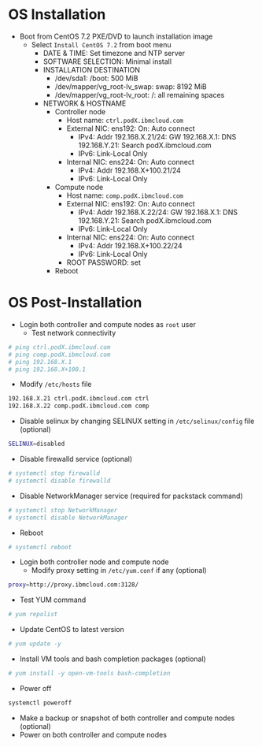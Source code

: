 # OS Installation
* Boot from CentOS 7.2 PXE/DVD to launch installation image
  * Select `Install CentOS 7.2` from boot menu
    * DATE & TIME: Set timezone and NTP server
    * SOFTWARE SELECTION: Minimal install
    * INSTALLATION DESTINATION
      * /dev/sda1: /boot: 500 MiB
      * /dev/mapper/vg_root-lv_swap: swap: 8192 MiB
      * /dev/mapper/vg_root-lv_root: /: all remaining spaces
    * NETWORK & HOSTNAME
      * Controller node
        * Host name: `ctrl.podX.ibmcloud.com`
        * External NIC: ens192: On: Auto connect
          * IPv4: Addr 192.168.X.21/24: GW 192.168.X.1: DNS 192.168.Y.21: Search podX.ibmcloud.com
          * IPv6: Link-Local Only
        * Internal NIC: ens224: On: Auto connect
          * IPv4: Addr 192.168.X+100.21/24
          * IPv6: Link-Local Only
      * Compute node
        * Host name: `comp.podX.ibmcloud.com`
        * External NIC: ens192: On: Auto connect
          * IPv4: Addr 192.168.X.22/24: GW 192.168.X.1: DNS 192.168.Y.21: Search podX.ibmcloud.com
          * IPv6: Link-Local Only
        * Internal NIC: ens224: On: Auto connect
          * IPv4: Addr 192.168.X+100.22/24
          * IPv6: Link-Local Only
        * ROOT PASSWORD: set
      * Reboot

# OS Post-Installation
* Login both controller and compute nodes as `root` user
  * Test network connectivity
```bash
# ping ctrl.podX.ibmcloud.com
# ping comp.podX.ibmcloud.com
# ping 192.168.X.1
# ping 192.168.X+100.1
```
  * Modify `/etc/hosts` file
```bash
192.168.X.21 ctrl.podX.ibmcloud.com ctrl
192.168.X.22 comp.podX.ibmcloud.com comp
```
  * Disable selinux by changing SELINUX setting in `/etc/selinux/config` file (optional)
```bash
SELINUX=disabled
```
  * Disable firewalld service (optional)
```bash
# systemctl stop firewalld
# systemctl disable firewalld
```
  * Disable NetworkManager service (required for packstack command)
```bash
# systemctl stop NetworkManager
# systemctl disable NetworkManager
```
  * Reboot
```bash
# systemctl reboot
```
* Login both controller node and compute node
  * Modify proxy setting in `/etc/yum.conf` if any (optional)
```bash
proxy=http://proxy.ibmcloud.com:3128/
```
  * Test YUM command
```bash
# yum repolist
```
  * Update CentOS to latest version
```bash
# yum update -y
```
  * Install VM tools and bash completion packages (optional)
```bash
# yum install -y open-vm-tools bash-completion
```
  * Power off
```bash
systemctl poweroff
```
  * Make a backup or snapshot of both controller and compute nodes (optional)
  * Power on both controller and compute nodes

